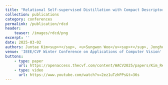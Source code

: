 ```yaml
---
title: "Relational Self-supervised Distillation with Compact Descriptors for Image Copy Detection"
collection: publications
category: conferences
permalink: /publication/rdcd
header:
    teaser: /images/rdcd/png
excerpt: ''
date: 2025-03-02
authors: Juntae Kim<sup>+</sup>, <u>Sungwon Woo</u><sup>+</sup>, Jongho Nang<sup>*</sup>
venue: 'IEEE/CVF Winter Conference on Applications of Computer Vision'
buttons:
    - type: paper
      url: https://openaccess.thecvf.com/content/WACV2025/papers/Kim_Relational_Self-Supervised_Distillation_with_Compact_Descriptors_for_Image_Copy_Detection_WACV_2025_paper.pdf
    - type: video
      url: https://www.youtube.com/watch?v=2ez1uTzhPPs&t=36s
---
```

